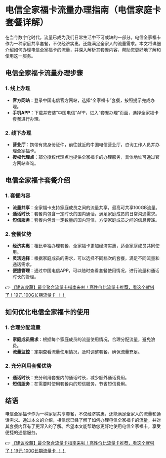 # 电信全家福卡流量办理指南（电信家庭卡套餐详解）

在当今数字化时代，流量已成为我们日常生活中不可或缺的一部分。电信全家福卡作为一种家庭共享套餐，不仅经济实惠，还能满足全家人的流量需求。本文将详细介绍如何办理电信全家福卡的流量，并深入解析其套餐内容，帮助您更好地了解和使用这一服务。

## 电信全家福卡流量办理步骤

### 1. 线上办理
- **官方网站**：登录中国电信官方网站，选择“全家福卡”套餐，按照提示完成办理。
- **手机APP**：下载并安装“中国电信”APP，进入“套餐办理”页面，选择全家福卡套餐进行办理。

### 2. 线下办理
- **营业厅**：携带有效身份证件，前往就近的中国电信营业厅，咨询工作人员并办理全家福卡。
- **授权代理点**：部分授权代理点也提供全家福卡的办理服务，具体地址可通过官方网站查询。

## 电信全家福卡套餐介绍

### 1. 套餐内容
- **流量共享**：全家福卡支持家庭成员之间的流量共享，最高可共享100GB流量。
- **通话时长**：套餐内包含一定时长的国内通话，满足家庭成员的日常沟通需求。
- **短信服务**：套餐内包含一定数量的国内短信，方便家庭成员之间的信息传递。

### 2. 套餐优势
- **经济实惠**：相比单独办理套餐，全家福卡更加经济实惠，适合家庭成员共同使用。
- **灵活选择**：根据家庭成员的需求，可以选择不同档次的套餐，满足不同流量和通话需求。
- **便捷管理**：通过中国电信APP，可以随时查看套餐使用情况，进行流量和通话时长的管理。

👉 [【建议收藏】最全聚合流量卡指南来啦！高性价比流量卡推荐，看这个就够了！19元 100G长期流量卡 ！！](https://bit.ly/Liuliangka)

## 如何优化电信全家福卡的使用

### 1. 合理分配流量
- **家庭成员需求**：根据每个家庭成员的流量使用情况，合理分配流量，避免浪费。
- **流量监控**：定期查看流量使用情况，及时调整套餐，确保流量充足。

### 2. 充分利用套餐优势
- **通话时长**：充分利用套餐内的通话时长，减少额外通话费用。
- **短信服务**：在需要时使用套餐内的短信服务，节省短信费用。

## 结语

电信全家福卡作为一种家庭共享套餐，不仅经济实惠，还能满足全家人的流量和通话需求。通过本文的介绍，相信您已经了解了如何办理电信全家福卡的流量，并对其套餐内容有了更深入的了解。希望本文能帮助您更好地使用电信全家福卡，享受便捷的通信服务。

👉 [【建议收藏】最全聚合流量卡指南来啦！高性价比流量卡推荐，看这个就够了！19元 100G长期流量卡 ！！](https://bit.ly/Liuliangka)